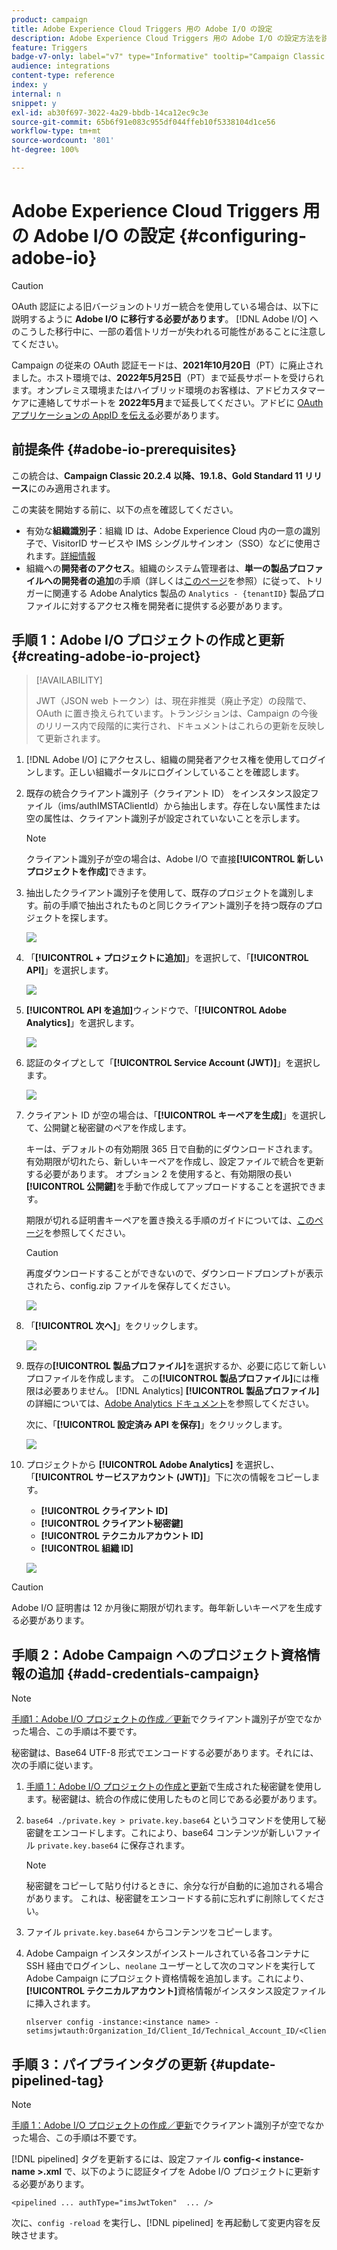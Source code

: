 ```yaml
---
product: campaign
title: Adobe Experience Cloud Triggers 用の Adobe I/O の設定
description: Adobe Experience Cloud Triggers 用の Adobe I/O の設定方法を説明します
feature: Triggers
badge-v7-only: label="v7" type="Informative" tooltip="Campaign Classic v7 にのみ適用されます"
audience: integrations
content-type: reference
index: y
internal: n
snippet: y
exl-id: ab30f697-3022-4a29-bbdb-14ca12ec9c3e
source-git-commit: 65b6f91e083c955df044ffeb10f5338104d1ce56
workflow-type: tm+mt
source-wordcount: '801'
ht-degree: 100%

---
```


# Adobe Experience Cloud Triggers 用の Adobe I/O の設定 {#configuring-adobe-io}

>[!CAUTION]
>
>OAuth 認証による旧バージョンのトリガー統合を使用している場合は、以下に説明するように **Adobe I/O に移行する必要があります**。
>[!DNL Adobe I/O] へのこうした移行中に、一部の着信トリガーが失われる可能性があることに注意してください。
>
>Campaign の従来の OAuth 認証モードは、**2021年10月20日**（PT）に廃止されました。ホスト環境では、**2022年5月25日**（PT）まで延長サポートを受けられます。オンプレミス環境またはハイブリッド環境のお客様は、アドビカスタマーケアに連絡してサポートを **2022年5月**&#x200B;まで延長してください。アドビに [OAuth アプリケーションの AppID を伝える](../../integrations/using/configuring-pipeline.md#step-optional)必要があります。

## 前提条件 {#adobe-io-prerequisites}

この統合は、**Campaign Classic 20.2.4 以降、19.1.8、Gold Standard 11 リリース**&#x200B;にのみ適用されます。

この実装を開始する前に、以下の点を確認してください。

* 有効な&#x200B;**組織識別子**：組織 ID は、Adobe Experience Cloud 内の一意の識別子で、VisitorID サービスや IMS シングルサインオン（SSO）などに使用されます。[詳細情報](https://experienceleague.adobe.com/docs/core-services/interface/administration/organizations.html?lang=ja)
* 組織への&#x200B;**開発者のアクセス**。組織のシステム管理者は、**単一の製品プロファイルへの開発者の追加**&#x200B;の手順（詳しくは[このページ](https://helpx.adobe.com/jp/enterprise/using/manage-developers.html)を参照）に従って、トリガーに関連する Adobe Analytics 製品の `Analytics - {tenantID}` 製品プロファイルに対するアクセス権を開発者に提供する必要があります。

## 手順 1：Adobe I/O プロジェクトの作成と更新 {#creating-adobe-io-project}

>[!AVAILABILITY]
>
> JWT（JSON web トークン）は、現在非推奨（廃止予定）の段階で、OAuth に置き換えられています。トランジションは、Campaign の今後のリリース内で段階的に実行され、ドキュメントはこれらの更新を反映して更新されます。

1. [!DNL Adobe I/O] にアクセスし、組織の開発者アクセス権を使用してログインします。正しい組織ポータルにログインしていることを確認します。

1. 既存の統合クライアント識別子（クライアント ID） をインスタンス設定ファイル（ims/authIMSTAClientId）から抽出します。存在しない属性または空の属性は、クライアント識別子が設定されていないことを示します。

   >[!NOTE]
   >
   >クライアント識別子が空の場合は、Adobe I/O で直接&#x200B;**[!UICONTROL 新しいプロジェクトを作成]**&#x200B;できます。

1. 抽出したクライアント識別子を使用して、既存のプロジェクトを識別します。前の手順で抽出されたものと同じクライアント識別子を持つ既存のプロジェクトを探します。

   ![](assets/do-not-localize/adobe_io_8.png)

1. 「**[!UICONTROL + プロジェクトに追加]**」を選択して、「**[!UICONTROL API]**」を選択します。

   ![](assets/do-not-localize/adobe_io_1.png)

1. **[!UICONTROL API を追加]**&#x200B;ウィンドウで、「**[!UICONTROL Adobe Analytics]**」を選択します。

   ![](assets/do-not-localize/adobe_io_2.png)

1. 認証のタイプとして「**[!UICONTROL Service Account (JWT)]**」を選択します。

   ![](assets/do-not-localize/adobe_io_3.png)

1. クライアント ID が空の場合は、「**[!UICONTROL キーペアを生成]**」を選択して、公開鍵と秘密鍵のペアを作成します。

   キーは、デフォルトの有効期限 365 日で自動的にダウンロードされます。 有効期限が切れたら、新しいキーペアを作成し、設定ファイルで統合を更新する必要があります。 オプション 2 を使用すると、有効期限の長い&#x200B;**[!UICONTROL 公開鍵]**&#x200B;を手動で作成してアップロードすることを選択できます。

   期限が切れる証明書キーペアを置き換える手順のガイドについては、[このページ](https://developer.adobe.com/developer-console/docs/guides/email-alerts/cert-expiry/#a-step-by-step-guide-to-replacing-expiring-certificate-key-pairs)を参照してください。


   >[!CAUTION]
   >
   >再度ダウンロードすることができないので、ダウンロードプロンプトが表示されたら、config.zip ファイルを保存してください。

   ![](assets/do-not-localize/adobe_io_4.png)

1. 「**[!UICONTROL 次へ]**」をクリックします。

   ![](assets/do-not-localize/adobe_io_5.png)

1. 既存の&#x200B;**[!UICONTROL 製品プロファイル]**&#x200B;を選択するか、必要に応じて新しいプロファイルを作成します。 この&#x200B;**[!UICONTROL 製品プロファイル]**&#x200B;には権限は必要ありません。 [!DNL Analytics] **[!UICONTROL 製品プロファイル]**&#x200B;の詳細については、[Adobe Analytics ドキュメント](https://experienceleague.adobe.com/docs/analytics/admin/admin-console/home.html?lang=ja#admin-console)を参照してください。

   次に、「**[!UICONTROL 設定済み API を保存]**」をクリックします。

   ![](assets/do-not-localize/adobe_io_6.png)

1. プロジェクトから **[!UICONTROL Adobe Analytics]** を選択し、「**[!UICONTROL サービスアカウント (JWT)]**」下に次の情報をコピーします。

   * **[!UICONTROL クライアント ID]**
   * **[!UICONTROL クライアント秘密鍵]**
   * **[!UICONTROL テクニカルアカウント ID]**
   * **[!UICONTROL 組織 ID]**

   ![](assets/do-not-localize/adobe_io_7.png)

>[!CAUTION]
>
>Adobe I/O 証明書は 12 か月後に期限が切れます。毎年新しいキーペアを生成する必要があります。

## 手順 2：Adobe Campaign へのプロジェクト資格情報の追加 {#add-credentials-campaign}

>[!NOTE]
>
>[手順1：Adobe I/O プロジェクトの作成／更新](#creating-adobe-io-project)でクライアント識別子が空でなかった場合、この手順は不要です。

秘密鍵は、Base64 UTF-8 形式でエンコードする必要があります。それには、次の手順に従います。

1. [手順 1：Adobe I/O プロジェクトの作成と更新](#creating-adobe-io-project)で生成された秘密鍵を使用します。秘密鍵は、統合の作成に使用したものと同じである必要があります。

1. `base64 ./private.key > private.key.base64` というコマンドを使用して秘密鍵をエンコードします。これにより、base64 コンテンツが新しいファイル `private.key.base64` に保存されます。

   >[!NOTE]
   >
   >秘密鍵をコピーして貼り付けるときに、余分な行が自動的に追加される場合があります。 これは、秘密鍵をエンコードする前に忘れずに削除してください。

1. ファイル `private.key.base64` からコンテンツをコピーします。

1. Adobe Campaign インスタンスがインストールされている各コンテナに SSH 経由でログインし、`neolane` ユーザーとして次のコマンドを実行して Adobe Campaign にプロジェクト資格情報を追加します。これにより、**[!UICONTROL テクニカルアカウント]**&#x200B;資格情報がインスタンス設定ファイルに挿入されます。

   ```
   nlserver config -instance:<instance name> -setimsjwtauth:Organization_Id/Client_Id/Technical_Account_ID/<Client_Secret>/<Base64_encoded_Private_Key>
   ```

## 手順 3：パイプラインタグの更新 {#update-pipelined-tag}

>[!NOTE]
>
>[手順 1：Adobe I/O プロジェクトの作成／更新](#creating-adobe-io-project)でクライアント識別子が空でなかった場合、この手順は不要です。

[!DNL pipelined] タグを更新するには、設定ファイル **config-&lt; instance-name >.xml** で、以下のように認証タイプを Adobe I/O プロジェクトに更新する必要があります。

```
<pipelined ... authType="imsJwtToken"  ... />
```

次に、`config -reload` を実行し、[!DNL pipelined] を再起動して変更内容を反映させます。
